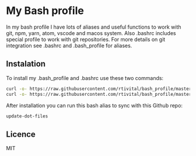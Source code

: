 # My Bash profile

In my bash profile I have lots of aliases and useful functions to work with git, npm, yarn, atom, vscode and macos system. Also .bashrc includes special profile to work with git repositories. For more details on git integration see .bashrc and .bash_profile for aliases.

## Instalation
To install my .bash_profile and .bashrc use these two commands:
```sh
curl -o- https://raw.githubusercontent.com/rtivital/bash_profile/master/.bash_profile.sh > /Users/$(whoami)/.bash_profile
curl -o- https://raw.githubusercontent.com/rtivital/bash_profile/master/.bashrc > /Users/$(whoami)/.bashrc
```

After installation you can run this bash alias to sync with this Github repo:
```sh
update-dot-files
```

## Licence
MIT
